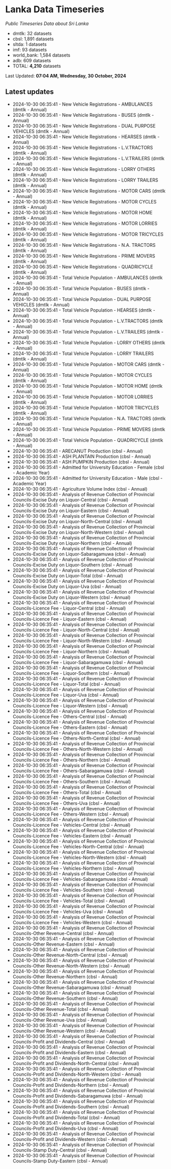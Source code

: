 # Lanka Data Timeseries
*Public Timeseries Data about Sri Lanka*

* dmtlk: 32 datasets
* cbsl: 1,891 datasets
* sltda: 1 datasets
* imf: 93 datasets
* world_bank: 1,584 datasets
* adb: 609 datasets
* TOTAL: **4,210** datasets

Last Updated: **07:04 AM, Wednesday, 30 October, 2024**

## Latest updates

* 2024-10-30 06:35:41 - New Vehicle Registrations - AMBULANCES (dmtlk - Annual)
* 2024-10-30 06:35:41 - New Vehicle Registrations - BUSES (dmtlk - Annual)
* 2024-10-30 06:35:41 - New Vehicle Registrations - DUAL PURPOSE VEHICLES (dmtlk - Annual)
* 2024-10-30 06:35:41 - New Vehicle Registrations - HEARSES (dmtlk - Annual)
* 2024-10-30 06:35:41 - New Vehicle Registrations - L.V.TRACTORS (dmtlk - Annual)
* 2024-10-30 06:35:41 - New Vehicle Registrations - L.V.TRAILERS (dmtlk - Annual)
* 2024-10-30 06:35:41 - New Vehicle Registrations - LORRY OTHERS (dmtlk - Annual)
* 2024-10-30 06:35:41 - New Vehicle Registrations - LORRY TRAILERS (dmtlk - Annual)
* 2024-10-30 06:35:41 - New Vehicle Registrations - MOTOR CARS (dmtlk - Annual)
* 2024-10-30 06:35:41 - New Vehicle Registrations - MOTOR CYCLES (dmtlk - Annual)
* 2024-10-30 06:35:41 - New Vehicle Registrations - MOTOR HOME (dmtlk - Annual)
* 2024-10-30 06:35:41 - New Vehicle Registrations - MOTOR LORRIES (dmtlk - Annual)
* 2024-10-30 06:35:41 - New Vehicle Registrations - MOTOR TRICYCLES (dmtlk - Annual)
* 2024-10-30 06:35:41 - New Vehicle Registrations - N.A. TRACTORS (dmtlk - Annual)
* 2024-10-30 06:35:41 - New Vehicle Registrations - PRIME MOVERS (dmtlk - Annual)
* 2024-10-30 06:35:41 - New Vehicle Registrations - QUADRICYCLE (dmtlk - Annual)
* 2024-10-30 06:35:41 - Total Vehicle Population - AMBULANCES (dmtlk - Annual)
* 2024-10-30 06:35:41 - Total Vehicle Population - BUSES (dmtlk - Annual)
* 2024-10-30 06:35:41 - Total Vehicle Population - DUAL PURPOSE VEHICLES (dmtlk - Annual)
* 2024-10-30 06:35:41 - Total Vehicle Population - HEARSES (dmtlk - Annual)
* 2024-10-30 06:35:41 - Total Vehicle Population - L.V.TRACTORS (dmtlk - Annual)
* 2024-10-30 06:35:41 - Total Vehicle Population - L.V.TRAILERS (dmtlk - Annual)
* 2024-10-30 06:35:41 - Total Vehicle Population - LORRY OTHERS (dmtlk - Annual)
* 2024-10-30 06:35:41 - Total Vehicle Population - LORRY TRAILERS (dmtlk - Annual)
* 2024-10-30 06:35:41 - Total Vehicle Population - MOTOR CARS (dmtlk - Annual)
* 2024-10-30 06:35:41 - Total Vehicle Population - MOTOR CYCLES (dmtlk - Annual)
* 2024-10-30 06:35:41 - Total Vehicle Population - MOTOR HOME (dmtlk - Annual)
* 2024-10-30 06:35:41 - Total Vehicle Population - MOTOR LORRIES (dmtlk - Annual)
* 2024-10-30 06:35:41 - Total Vehicle Population - MOTOR TRICYCLES (dmtlk - Annual)
* 2024-10-30 06:35:41 - Total Vehicle Population - N.A. TRACTORS (dmtlk - Annual)
* 2024-10-30 06:35:41 - Total Vehicle Population - PRIME MOVERS (dmtlk - Annual)
* 2024-10-30 06:35:41 - Total Vehicle Population - QUADRICYCLE (dmtlk - Annual)
* 2024-10-30 06:35:41 - ARECANUT Production (cbsl - Annual)
* 2024-10-30 06:35:41 - ASH PLANTAIN Production (cbsl - Annual)
* 2024-10-30 06:35:41 - ASH PUMPKIN Production (cbsl - Annual)
* 2024-10-30 06:35:41 - Admitted for University Education - Female (cbsl - Academic Year)
* 2024-10-30 06:35:41 - Admitted for University Education - Male (cbsl - Academic Year)
* 2024-10-30 06:35:41 - Agriculture Volume Index (cbsl - Annual)
* 2024-10-30 06:35:41 - Analysis of Revenue Collection of Provincial Councils-Excise Duty on Liquor-Central (cbsl - Annual)
* 2024-10-30 06:35:41 - Analysis of Revenue Collection of Provincial Councils-Excise Duty on Liquor-Eastern (cbsl - Annual)
* 2024-10-30 06:35:41 - Analysis of Revenue Collection of Provincial Councils-Excise Duty on Liquor-North-Central (cbsl - Annual)
* 2024-10-30 06:35:41 - Analysis of Revenue Collection of Provincial Councils-Excise Duty on Liquor-North-Western (cbsl - Annual)
* 2024-10-30 06:35:41 - Analysis of Revenue Collection of Provincial Councils-Excise Duty on Liquor-Northern (cbsl - Annual)
* 2024-10-30 06:35:41 - Analysis of Revenue Collection of Provincial Councils-Excise Duty on Liquor-Sabaragamuwa (cbsl - Annual)
* 2024-10-30 06:35:41 - Analysis of Revenue Collection of Provincial Councils-Excise Duty on Liquor-Southern (cbsl - Annual)
* 2024-10-30 06:35:41 - Analysis of Revenue Collection of Provincial Councils-Excise Duty on Liquor-Total (cbsl - Annual)
* 2024-10-30 06:35:41 - Analysis of Revenue Collection of Provincial Councils-Excise Duty on Liquor-Uva (cbsl - Annual)
* 2024-10-30 06:35:41 - Analysis of Revenue Collection of Provincial Councils-Excise Duty on Liquor-Western (cbsl - Annual)
* 2024-10-30 06:35:41 - Analysis of Revenue Collection of Provincial Councils-Licence Fee - Liquor-Central (cbsl - Annual)
* 2024-10-30 06:35:41 - Analysis of Revenue Collection of Provincial Councils-Licence Fee - Liquor-Eastern (cbsl - Annual)
* 2024-10-30 06:35:41 - Analysis of Revenue Collection of Provincial Councils-Licence Fee - Liquor-North-Central (cbsl - Annual)
* 2024-10-30 06:35:41 - Analysis of Revenue Collection of Provincial Councils-Licence Fee - Liquor-North-Western (cbsl - Annual)
* 2024-10-30 06:35:41 - Analysis of Revenue Collection of Provincial Councils-Licence Fee - Liquor-Northern (cbsl - Annual)
* 2024-10-30 06:35:41 - Analysis of Revenue Collection of Provincial Councils-Licence Fee - Liquor-Sabaragamuwa (cbsl - Annual)
* 2024-10-30 06:35:41 - Analysis of Revenue Collection of Provincial Councils-Licence Fee - Liquor-Southern (cbsl - Annual)
* 2024-10-30 06:35:41 - Analysis of Revenue Collection of Provincial Councils-Licence Fee - Liquor-Total (cbsl - Annual)
* 2024-10-30 06:35:41 - Analysis of Revenue Collection of Provincial Councils-Licence Fee - Liquor-Uva (cbsl - Annual)
* 2024-10-30 06:35:41 - Analysis of Revenue Collection of Provincial Councils-Licence Fee - Liquor-Western (cbsl - Annual)
* 2024-10-30 06:35:41 - Analysis of Revenue Collection of Provincial Councils-Licence Fee - Others-Central (cbsl - Annual)
* 2024-10-30 06:35:41 - Analysis of Revenue Collection of Provincial Councils-Licence Fee - Others-Eastern (cbsl - Annual)
* 2024-10-30 06:35:41 - Analysis of Revenue Collection of Provincial Councils-Licence Fee - Others-North-Central (cbsl - Annual)
* 2024-10-30 06:35:41 - Analysis of Revenue Collection of Provincial Councils-Licence Fee - Others-North-Western (cbsl - Annual)
* 2024-10-30 06:35:41 - Analysis of Revenue Collection of Provincial Councils-Licence Fee - Others-Northern (cbsl - Annual)
* 2024-10-30 06:35:41 - Analysis of Revenue Collection of Provincial Councils-Licence Fee - Others-Sabaragamuwa (cbsl - Annual)
* 2024-10-30 06:35:41 - Analysis of Revenue Collection of Provincial Councils-Licence Fee - Others-Southern (cbsl - Annual)
* 2024-10-30 06:35:41 - Analysis of Revenue Collection of Provincial Councils-Licence Fee - Others-Total (cbsl - Annual)
* 2024-10-30 06:35:41 - Analysis of Revenue Collection of Provincial Councils-Licence Fee - Others-Uva (cbsl - Annual)
* 2024-10-30 06:35:41 - Analysis of Revenue Collection of Provincial Councils-Licence Fee - Others-Western (cbsl - Annual)
* 2024-10-30 06:35:41 - Analysis of Revenue Collection of Provincial Councils-Licence Fee - Vehicles-Central (cbsl - Annual)
* 2024-10-30 06:35:41 - Analysis of Revenue Collection of Provincial Councils-Licence Fee - Vehicles-Eastern (cbsl - Annual)
* 2024-10-30 06:35:41 - Analysis of Revenue Collection of Provincial Councils-Licence Fee - Vehicles-North-Central (cbsl - Annual)
* 2024-10-30 06:35:41 - Analysis of Revenue Collection of Provincial Councils-Licence Fee - Vehicles-North-Western (cbsl - Annual)
* 2024-10-30 06:35:41 - Analysis of Revenue Collection of Provincial Councils-Licence Fee - Vehicles-Northern (cbsl - Annual)
* 2024-10-30 06:35:41 - Analysis of Revenue Collection of Provincial Councils-Licence Fee - Vehicles-Sabaragamuwa (cbsl - Annual)
* 2024-10-30 06:35:41 - Analysis of Revenue Collection of Provincial Councils-Licence Fee - Vehicles-Southern (cbsl - Annual)
* 2024-10-30 06:35:41 - Analysis of Revenue Collection of Provincial Councils-Licence Fee - Vehicles-Total (cbsl - Annual)
* 2024-10-30 06:35:41 - Analysis of Revenue Collection of Provincial Councils-Licence Fee - Vehicles-Uva (cbsl - Annual)
* 2024-10-30 06:35:41 - Analysis of Revenue Collection of Provincial Councils-Licence Fee - Vehicles-Western (cbsl - Annual)
* 2024-10-30 06:35:41 - Analysis of Revenue Collection of Provincial Councils-Other Revenue-Central (cbsl - Annual)
* 2024-10-30 06:35:41 - Analysis of Revenue Collection of Provincial Councils-Other Revenue-Eastern (cbsl - Annual)
* 2024-10-30 06:35:41 - Analysis of Revenue Collection of Provincial Councils-Other Revenue-North-Central (cbsl - Annual)
* 2024-10-30 06:35:41 - Analysis of Revenue Collection of Provincial Councils-Other Revenue-North-Western (cbsl - Annual)
* 2024-10-30 06:35:41 - Analysis of Revenue Collection of Provincial Councils-Other Revenue-Northern (cbsl - Annual)
* 2024-10-30 06:35:41 - Analysis of Revenue Collection of Provincial Councils-Other Revenue-Sabaragamuwa (cbsl - Annual)
* 2024-10-30 06:35:41 - Analysis of Revenue Collection of Provincial Councils-Other Revenue-Southern (cbsl - Annual)
* 2024-10-30 06:35:41 - Analysis of Revenue Collection of Provincial Councils-Other Revenue-Total (cbsl - Annual)
* 2024-10-30 06:35:41 - Analysis of Revenue Collection of Provincial Councils-Other Revenue-Uva (cbsl - Annual)
* 2024-10-30 06:35:41 - Analysis of Revenue Collection of Provincial Councils-Other Revenue-Western (cbsl - Annual)
* 2024-10-30 06:35:41 - Analysis of Revenue Collection of Provincial Councils-Profit and Dividends-Central (cbsl - Annual)
* 2024-10-30 06:35:41 - Analysis of Revenue Collection of Provincial Councils-Profit and Dividends-Eastern (cbsl - Annual)
* 2024-10-30 06:35:41 - Analysis of Revenue Collection of Provincial Councils-Profit and Dividends-North-Central (cbsl - Annual)
* 2024-10-30 06:35:41 - Analysis of Revenue Collection of Provincial Councils-Profit and Dividends-North-Western (cbsl - Annual)
* 2024-10-30 06:35:41 - Analysis of Revenue Collection of Provincial Councils-Profit and Dividends-Northern (cbsl - Annual)
* 2024-10-30 06:35:41 - Analysis of Revenue Collection of Provincial Councils-Profit and Dividends-Sabaragamuwa (cbsl - Annual)
* 2024-10-30 06:35:41 - Analysis of Revenue Collection of Provincial Councils-Profit and Dividends-Southern (cbsl - Annual)
* 2024-10-30 06:35:41 - Analysis of Revenue Collection of Provincial Councils-Profit and Dividends-Total (cbsl - Annual)
* 2024-10-30 06:35:41 - Analysis of Revenue Collection of Provincial Councils-Profit and Dividends-Uva (cbsl - Annual)
* 2024-10-30 06:35:41 - Analysis of Revenue Collection of Provincial Councils-Profit and Dividends-Western (cbsl - Annual)
* 2024-10-30 06:35:41 - Analysis of Revenue Collection of Provincial Councils-Stamp Duty-Central (cbsl - Annual)
* 2024-10-30 06:35:41 - Analysis of Revenue Collection of Provincial Councils-Stamp Duty-Eastern (cbsl - Annual)